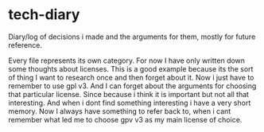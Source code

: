 # tech-diary
Diary/log of decisions i made and the arguments for them, mostly for future reference.

Every file represents its own category. For now I have only written down some thoughts about licenses. 
This is a good example because its the sort of thing I want to research once and then forget about it. 
Now i just have to remember to use gpl v3. 
And I can forget about the arguments for choosing that particular license. Since because i think it is important 
but not all that interesting. And when i dont find something interesting i have a very short memory. Now I always 
have something to refer back to, when i cant remember what led me to choose gpv v3 as my main license of choice.
